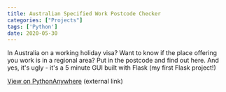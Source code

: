 ```yaml
---
title: Australian Specified Work Postcode Checker
categories: ["Projects"]
tags: ['Python']
date: 2020-05-30
---
```


In Australia on a working holiday visa? Want to know if the place offering you work is in a regional area? Put in the postcode and find out here. And yes, it's ugly - it's a 5 minute GUI built with Flask (my first Flask project!)

[View on PythonAnywhere](https://jamesdeluk.pythonanywhere.com/) (external link)